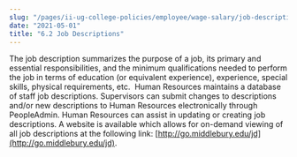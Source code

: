 ```yaml
---
slug: "/pages/ii-ug-college-policies/employee/wage-salary/job-descriptions"
date: "2021-05-01"
title: "6.2 Job Descriptions"
---
```


The job description summarizes the purpose of a job, its primary and essential responsibilities, and the minimum qualifications needed to perform the job in terms of education (or equivalent experience), experience, special skills, physical requirements, etc.  Human Resources maintains a database of staff job descriptions. Supervisors can submit changes to descriptions and/or new descriptions to Human Resources electronically through PeopleAdmin. Human Resources can assist in updating or creating job descriptions. A website is available which allows for on-demand viewing of all job descriptions at the following link: [http://go.middlebury.edu/jd](http://go.middlebury.edu/jd).